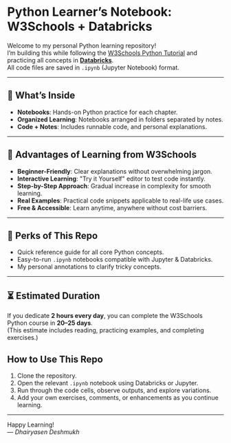 # Python Learner’s Notebook: W3Schools + Databricks

Welcome to my personal Python learning repository!  
I’m building this while following the [W3Schools Python Tutorial](https://www.w3schools.com/python/) and practicing all concepts in [**Databricks**](https://dbc-427a45a8-c932.cloud.databricks.com/?o=675882156419584).  
All code files are saved in `.ipynb` (Jupyter Notebook) format.

---

## 📂 What’s Inside

- **Notebooks**: Hands-on Python practice for each chapter.
- **Organized Learning**: Notebooks arranged in folders separated by notes.
- **Code + Notes**: Includes runnable code, and personal explanations.

---

## 🌟 Advantages of Learning from W3Schools

- **Beginner-Friendly**: Clear explanations without overwhelming jargon.  
- **Interactive Learning**: "Try it Yourself" editor to test code instantly.  
- **Step-by-Step Approach**: Gradual increase in complexity for smooth learning.  
- **Real Examples**: Practical code snippets applicable to real-life use cases.  
- **Free & Accessible**: Learn anytime, anywhere without cost barriers.

---

## 🎯 Perks of This Repo

- Quick reference guide for all core Python concepts.  
- Easy-to-run `.ipynb` notebooks compatible with Jupyter & Databricks.  
- My personal annotations to clarify tricky concepts.   

---

## ⏳ Estimated Duration

If you dedicate **2 hours every day**, you can complete the W3Schools Python course in **20–25 days**.  
(This estimate includes reading, practicing examples, and completing exercises.)


##  How to Use This Repo

1. Clone the repository.
2. Open the relevant `.ipynb` notebook using Databricks or Jupyter.
3. Run through the code cells, observe outputs, and explore variations.
4. Add your own exercises, comments, or enhancements as you continue learning.

---

Happy Learning!  
— *Dhairyasen Deshmukh*
